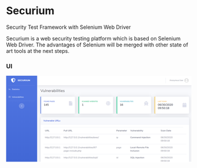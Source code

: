 # Securium
Security Test Framework with Selenium Web Driver


Securium is a web security testing platform which is based on Selenium Web Driver. 
The advantages of Selenium will be merged with other state of art tools at the next steps.


### UI
<p align="center">
  <img src="https://github.com/akarakoc/Securium/blob/master/src/Securium.png">
</p>
